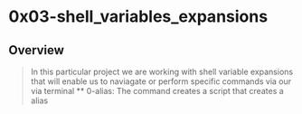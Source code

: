 # 0x03-shell_variables_expansions
## Overview
> In this particular project we are working with shell variable expansions that will enable us to naviagate or perform specific commands via our via terminal
** 0-alias: The command creates a script that creates a alias
